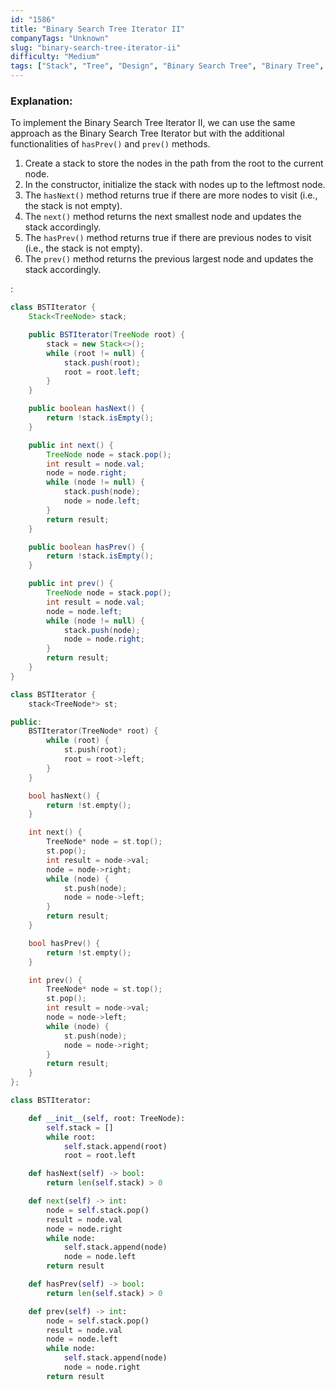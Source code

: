 ```yaml
---
id: "1586"
title: "Binary Search Tree Iterator II"
companyTags: "Unknown"
slug: "binary-search-tree-iterator-ii"
difficulty: "Medium"
tags: ["Stack", "Tree", "Design", "Binary Search Tree", "Binary Tree", "Iterator"]
---
```


### Explanation:

To implement the Binary Search Tree Iterator II, we can use the same approach as the Binary Search Tree Iterator but with the additional functionalities of `hasPrev()` and `prev()` methods. 

1. Create a stack to store the nodes in the path from the root to the current node.
2. In the constructor, initialize the stack with nodes up to the leftmost node.
3. The `hasNext()` method returns true if there are more nodes to visit (i.e., the stack is not empty).
4. The `next()` method returns the next smallest node and updates the stack accordingly.
5. The `hasPrev()` method returns true if there are previous nodes to visit (i.e., the stack is not empty).
6. The `prev()` method returns the previous largest node and updates the stack accordingly.

:

```java
class BSTIterator {
    Stack<TreeNode> stack;

    public BSTIterator(TreeNode root) {
        stack = new Stack<>();
        while (root != null) {
            stack.push(root);
            root = root.left;
        }
    }

    public boolean hasNext() {
        return !stack.isEmpty();
    }

    public int next() {
        TreeNode node = stack.pop();
        int result = node.val;
        node = node.right;
        while (node != null) {
            stack.push(node);
            node = node.left;
        }
        return result;
    }

    public boolean hasPrev() {
        return !stack.isEmpty();
    }

    public int prev() {
        TreeNode node = stack.pop();
        int result = node.val;
        node = node.left;
        while (node != null) {
            stack.push(node);
            node = node.right;
        }
        return result;
    }
}
```

```cpp
class BSTIterator {
    stack<TreeNode*> st;

public:
    BSTIterator(TreeNode* root) {
        while (root) {
            st.push(root);
            root = root->left;
        }
    }

    bool hasNext() {
        return !st.empty();
    }

    int next() {
        TreeNode* node = st.top();
        st.pop();
        int result = node->val;
        node = node->right;
        while (node) {
            st.push(node);
            node = node->left;
        }
        return result;
    }

    bool hasPrev() {
        return !st.empty();
    }

    int prev() {
        TreeNode* node = st.top();
        st.pop();
        int result = node->val;
        node = node->left;
        while (node) {
            st.push(node);
            node = node->right;
        }
        return result;
    }
};
```

```python
class BSTIterator:

    def __init__(self, root: TreeNode):
        self.stack = []
        while root:
            self.stack.append(root)
            root = root.left

    def hasNext(self) -> bool:
        return len(self.stack) > 0

    def next(self) -> int:
        node = self.stack.pop()
        result = node.val
        node = node.right
        while node:
            self.stack.append(node)
            node = node.left
        return result

    def hasPrev(self) -> bool:
        return len(self.stack) > 0

    def prev(self) -> int:
        node = self.stack.pop()
        result = node.val
        node = node.left
        while node:
            self.stack.append(node)
            node = node.right
        return result
```